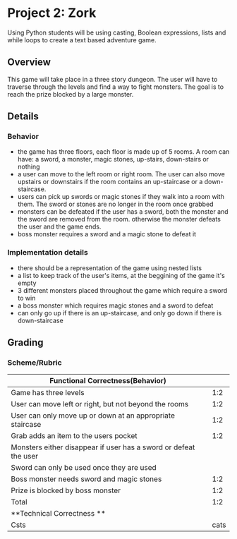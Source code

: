 # Project 2: Zork

Using Python students will be using casting, Boolean expressions, lists and while loops to create a text based adventure game.

## Overview
This game will take place in a three story dungeon. The user will have to traverse through the levels and find a way to fight monsters. The goal is to reach the prize blocked by a large monster. 

## Details 
### Behavior 
* the game has three floors, each floor is made up of 5 rooms. A room can have: a sword, a monster, magic stones, up-stairs, down-stairs or nothing
* a user can move to the left room or right room. The user can also move upstairs or downstairs if the room contains an up-staircase or a down-staircase. 
* users can pick up swords or magic stones if they walk into a room with them. The sword or stones are no longer in the room once grabbed
* monsters can be defeated if the user has a sword, both the monster and the sword are removed from the room. otherwise the monster defeats the user and the game ends. 
* boss monster requires a sword and a magic stone to defeat it
### Implementation details 
* there should be a representation of the game using nested lists
* a list to keep track of the user's items, at the beggining of the game it's empty 
* 3 different monsters placed throughout the game which require a sword to win
* a boss monster which requires magic stones and a sword to defeat
* can only go up if there is an up-staircase, and only go down if there is down-staircase

## Grading 
### Scheme/Rubric
| Functional Correctness(Behavior)                                | |
| --------------------------------------------------------------- |-|
| Game has three levels                                           | 1:2 |
| User can move left or right, but not beyond the rooms           | 1:2 |
| User can only move up or down at an appropriate staircase       | 1:2 |
| Grab adds an item to the users pocket                           | 1:2 |
| Monsters either disappear if user has a sword or defeat the user|    |
| Sword can only be used once they are used                       |     | 
| Boss monster needs sword and magic stones                       | 1:2 |
| Prize is blocked by boss monster                                | 1:2 |
| Total | 1:2|
| **Technical Correctness   **                                   | |
| Csts| cats|
